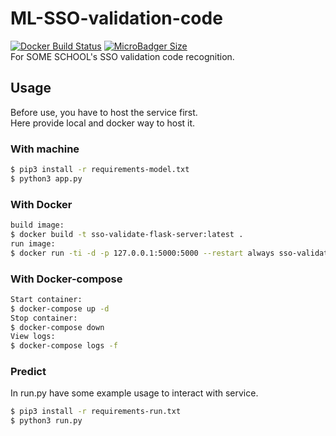 # ML-SSO-validation-code
[![Docker Build Status](https://img.shields.io/docker/build/clooooode/ml-sso-validation-code.svg?style=popout)](https://hub.docker.com/r/clooooode/ml-sso-validation-code/builds/) [![MicroBadger Size](https://img.shields.io/microbadger/image-size/clooooode/ml-sso-validation-code.svg?style=popout)](https://hub.docker.com/r/clooooode/ml-sso-validation-code/tags/)  
For SOME SCHOOL's SSO validation code recognition.


## Usage
Before use, you have to host the service first.  
Here provide local and docker way to host it.
### With machine
```sh
$ pip3 install -r requirements-model.txt
$ python3 app.py
```
### With Docker
```sh
build image:
$ docker build -t sso-validate-flask-server:latest .
run image:
$ docker run -ti -d -p 127.0.0.1:5000:5000 --restart always sso-validate-flask-server:latest 
```
### With Docker-compose
```sh
Start container:
$ docker-compose up -d
Stop container:
$ docker-compose down
View logs:
$ docker-compose logs -f
```

### Predict
In run.py have some example usage to interact with service.
```sh
$ pip3 install -r requirements-run.txt
$ python3 run.py
```

